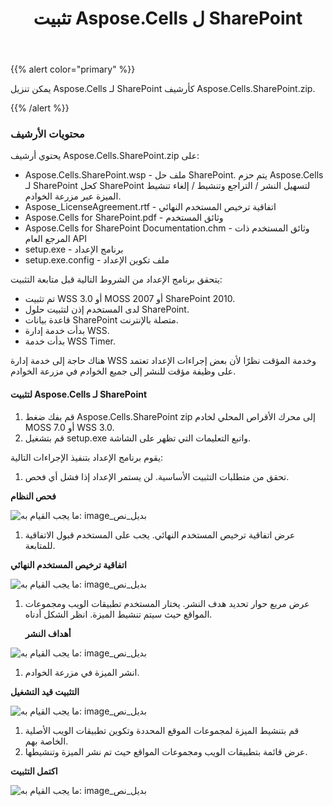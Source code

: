 ﻿---
title: تثبيت Aspose.Cells ل SharePoint
type: docs
weight: 10
url: /ar/sharepoint/installing-aspose-cells-for-sharepoint/
---
{{% alert color="primary" %}} 

 يمكن تنزيل Aspose.Cells لـ SharePoint كأرشيف Aspose.Cells.SharePoint.zip.

{{% /alert %}} 
### **محتويات الأرشيف**
يحتوي أرشيف Aspose.Cells.SharePoint.zip على:

- Aspose.Cells.SharePoint.wsp - ملف حل SharePoint. يتم حزم Aspose.Cells لـ SharePoint كحل SharePoint لتسهيل النشر / التراجع وتنشيط / إلغاء تنشيط الميزة عبر مزرعة الخوادم.
- Aspose_LicenseAgreement.rtf - اتفاقية ترخيص المستخدم النهائي
- Aspose.Cells for SharePoint.pdf - وثائق المستخدم
- Aspose.Cells for SharePoint Documentation.chm - وثائق المستخدم ذات المرجع العام API
- setup.exe - برنامج الإعداد
- setup.exe.config - ملف تكوين الإعداد

يتحقق برنامج الإعداد من الشروط التالية قبل متابعة التثبيت:

- تم تثبيت WSS 3.0 أو MOSS 2007 أو SharePoint 2010.
- لدى المستخدم إذن لتثبيت حلول SharePoint.
- قاعدة بيانات SharePoint متصلة بالإنترنت.
- بدأت خدمة إدارة WSS.
- بدأت خدمة WSS Timer.

 هناك حاجة إلى خدمة إدارة WSS وخدمة المؤقت نظرًا لأن بعض إجراءات الإعداد تعتمد على وظيفة مؤقت للنشر إلى جميع الخوادم في مزرعة الخوادم.
#### **لتثبيت Aspose.Cells لـ SharePoint**
1. قم بفك ضغط Aspose.Cells.SharePoint zip إلى محرك الأقراص المحلي لخادم MOSS 7.0 أو WSS 3.0.
1. قم بتشغيل setup.exe واتبع التعليمات التي تظهر على الشاشة.

يقوم برنامج الإعداد بتنفيذ الإجراءات التالية:

1.  تحقق من متطلبات التثبيت الأساسية. لن يستمر الإعداد إذا فشل أي فحص.

   **فحص النظام** 

![ما يجب القيام به: image_بديل_نص](installing-aspose-cells-for-sharepoint_1.png)




1.  عرض اتفاقية ترخيص المستخدم النهائي. يجب على المستخدم قبول الاتفاقية للمتابعة.

   **اتفاقية ترخيص المستخدم النهائي** 

![ما يجب القيام به: image_بديل_نص](installing-aspose-cells-for-sharepoint_2.png)




1. عرض مربع حوار تحديد هدف النشر. يختار المستخدم تطبيقات الويب ومجموعات المواقع حيث سيتم تنشيط الميزة. انظر الشكل أدناه.

   **أهداف النشر** 

![ما يجب القيام به: image_بديل_نص](installing-aspose-cells-for-sharepoint_3.png)




1.  انشر الميزة في مزرعة الخوادم.

   **التثبيت قيد التشغيل** 

![ما يجب القيام به: image_بديل_نص](installing-aspose-cells-for-sharepoint_4.png)




1. قم بتنشيط الميزة لمجموعات الموقع المحددة وتكوين تطبيقات الويب الأصلية الخاصة بهم.
1.  عرض قائمة بتطبيقات الويب ومجموعات المواقع حيث تم نشر الميزة وتنشيطها.

   **اكتمل التثبيت** 

![ما يجب القيام به: image_بديل_نص](installing-aspose-cells-for-sharepoint_5.png)
